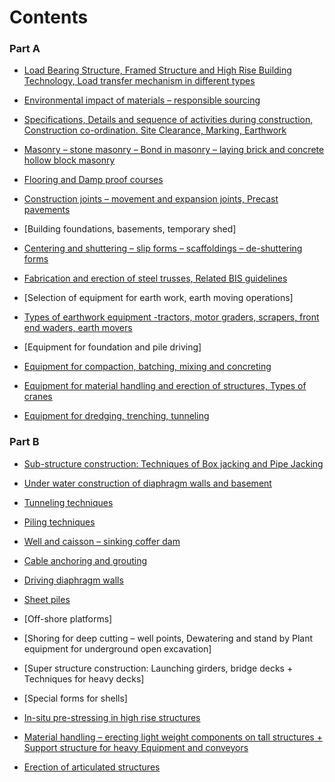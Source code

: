 # Contents

### Part A

- [Load Bearing Structure, Framed Structure and High Rise Building Technology, Load transfer mechanism in different types](pdf/1.pdf)

- [Environmental impact of materials – responsible sourcing](pdf/2.pdf)

- [Specifications, Details and sequence of activities during construction, Construction co-ordination. Site Clearance, Marking, Earthwork](pdf/3.pdf)

- [Masonry – stone masonry – Bond in masonry – laying brick and concrete hollow block masonry](pdf/4.pdf)

- [Flooring and Damp proof courses](pdf/5.pdf)

- [Construction joints – movement and expansion joints,  Precast pavements](pdf/6.pdf)

- [Building foundations, basements, temporary shed]

- [Centering and shuttering – slip forms – scaffoldings – de-shuttering forms](pdf/8.pptx)

- [Fabrication and erection of steel trusses, Related BIS guidelines](pdf/9.pdf)

- [Selection of equipment for earth work, earth moving operations]  

- [Types of earthwork equipment -tractors, motor graders, scrapers, front end waders, earth movers](pdf/11.pdf)

- [Equipment for foundation and pile driving]

- [Equipment for compaction, batching, mixing and concreting](pdf/13.pdf)

- [Equipment for material handling and erection of structures, Types of cranes](pdf/14.pdf)

- [Equipment for dredging, trenching, tunneling](pdf/15.pdf)

### Part B

- [Sub-structure construction: Techniques of Box jacking and Pipe Jacking](pdf/16.pdf)

- [Under water construction of diaphragm walls and basement](pdf/17.pdf)

- [Tunneling techniques](pdf/18.pdf)

- [Piling techniques](pdf/19.pdf)

- [Well and caisson – sinking coffer dam](pdf/20.pdf)

- [Cable anchoring and grouting](pdf/21.pdf)

- [Driving diaphragm walls](pdf/22.pdf)

- [Sheet piles](pdf/23.pptx)

- [Off-shore platforms]

- [Shoring for deep cutting – well points, Dewatering and stand by Plant equipment for underground open excavation]

- [Super structure construction: Launching girders, bridge decks + Techniques for heavy decks]

- [Special forms for shells]

- [In-situ pre-stressing in high rise structures](pdf/28.pdf)

- [Material handling – erecting light weight components on tall structures + Support structure for heavy Equipment and conveyors](pdf/29.pdf)

- [Erection of articulated structures](pdf/30.pdf)
